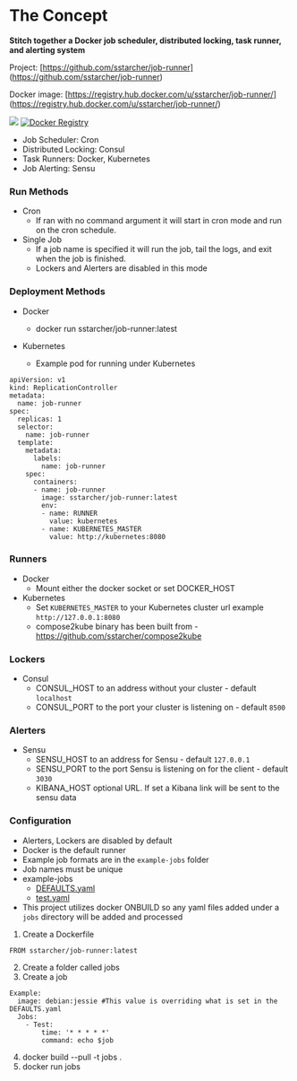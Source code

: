# The Concept
**Stitch together a Docker job scheduler, distributed locking, task runner, and alerting system**


Project: [https://github.com/sstarcher/job-runner]
(https://github.com/sstarcher/job-runner)

Docker image: [https://registry.hub.docker.com/u/sstarcher/job-runner/]
(https://registry.hub.docker.com/u/sstarcher/job-runner/)

[![](https://badge.imagelayers.io/sstarcher/job-runner:latest.svg)](https://imagelayers.io/?images=sstarcher/job-runner:latest 'Get your own badge on imagelayers.io')
[![Docker Registry](https://img.shields.io/docker/pulls/sstarcher/job-runner.svg)](https://registry.hub.docker.com/u/sstarcher/job-runner)&nbsp;

* Job Scheduler: Cron
* Distributed Locking: Consul
* Task Runners: Docker, Kubernetes
* Job Alerting: Sensu


### Run Methods
* Cron
  * If ran with no command argument it will start in cron mode and run on the cron schedule.  
* Single Job
  * If a job name is specified it will run the job, tail the logs, and exit when the job is finished. 
  * Lockers and Alerters are disabled in this mode

### Deployment Methods
* Docker 
  * docker run sstarcher/job-runner:latest

* Kubernetes
  * Example pod for running under Kubernetes

```
apiVersion: v1
kind: ReplicationController
metadata:
  name: job-runner
spec:
  replicas: 1
  selector:
    name: job-runner
  template:
    metadata:
      labels:
        name: job-runner
    spec:
      containers:
      - name: job-runner
        image: sstarcher/job-runner:latest
        env:
        - name: RUNNER
          value: kubernetes
        - name: KUBERNETES_MASTER
          value: http://kubernetes:8080
```


### Runners
* Docker
  * Mount either the docker socket or set DOCKER_HOST
* Kubernetes
  * Set `KUBERNETES_MASTER` to your Kubernetes cluster url example `http://127.0.0.1:8080`
  * compose2kube binary has been built from - https://github.com/sstarcher/compose2kube

### Lockers
* Consul
  * CONSUL_HOST to an address without your cluster - default `localhost`
  * CONSUL_PORT to the port your cluster is listening on - default `8500`


### Alerters
* Sensu
  * SENSU_HOST to an address for Sensu - default `127.0.0.1`
  * SENSU_PORT to the port Sensu is listening on for the client - default `3030`
  * KIBANA_HOST optional URL.  If set a Kibana link will be sent to the sensu data


### Configuration
* Alerters, Lockers are disabled by default
* Docker is the default runner
* Example job formats are in the `example-jobs` folder
* Job names must be unique
* example-jobs
  * [DEFAULTS.yaml](example-jobs/DEFAULTS.yaml)
  * [test.yaml](example-jobs/test.yaml)
* This project utilizes docker ONBUILD so any yaml files added under a `jobs` directory will be added and processed
1. Create a Dockerfile
```
FROM sstarcher/job-runner:latest
```
2. Create a folder called jobs
3. Create a job
```
Example:
  image: debian:jessie #This value is overriding what is set in the DEFAULTS.yaml
  Jobs:
    - Test:
        time: '* * * * *'
        command: echo $job 
```
4. docker build --pull -t jobs .
5. docker run jobs








